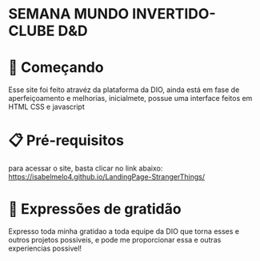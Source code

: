 # SEMANA MUNDO INVERTIDO-CLUBE D&D


# 🚀 Começando

Esse site foi feito atravéz da plataforma da DIO, ainda está em fase de aperfeiçoamento e melhorias, inicialmete, possue uma interface feitos em HTML CSS e javascript


# 📋 Pré-requisitos
para acessar o site, basta clicar no link abaixo: https://isabelmelo4.github.io/LandingPage-StrangerThings/



# 🎁 Expressões de gratidão

Expresso toda minha gratidao a toda equipe da DIO que torna esses e outros projetos possiveis,
e pode me proporcionar essa e outras experiencias possivel!
